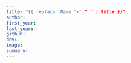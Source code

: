 ```yaml
---
title: "{{ replace .Name "-" " " | title }}"
author:
first_year:
last_year:
github:
dev:
image:
summary:
---
```

